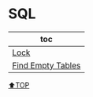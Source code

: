 # SQL

| toc                                    |
| -------------------------------------- |
| [Lock](Lock.md)                        |
| [Find Empty Tables](FindEmptyTable.md) |

[⬆TOP](#SQL)
